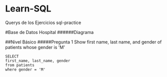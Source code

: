 # Learn-SQL
Querys de los Ejercicios sql-practice

#Base de Datos Hospital
######Diagrama 



##Nivel Básico
#####Pregunta 1
Show first name, last name, and gender of patients whose gender is 'M'
```
SELECT 
first_name, last_name, gender 
from patients
where gender = 'M'
```
